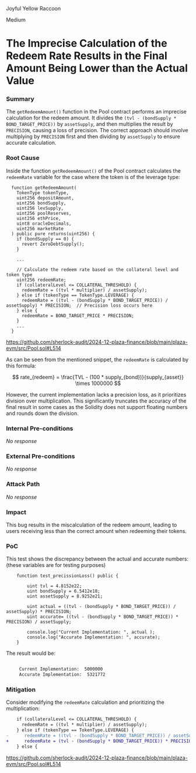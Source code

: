 Joyful Yellow Raccoon

Medium

# The Imprecise Calculation of the Redeem Rate Results in the Final Amount Being Lower than the Actual Value

### Summary

The `getRedeemAmount()` function in the Pool contract performs an imprecise calculation for the redeem amount. It divides the `(tvl - (bondSupply * BOND_TARGET_PRICE))` by `assetSupply`, and then multiplies the result by `PRECISION`, causing a loss of precision. The correct approach should involve multiplying by `PRECISION` first and then dividing by `assetSupply` to ensure accurate calculation.

### Root Cause

Inside the function `getRedeemAmount()` of the Pool contract calculates the `redeemRate` variable for the case where the token is of the leverage type:

```Solidity
  function getRedeemAmount(
    TokenType tokenType,
    uint256 depositAmount,
    uint256 bondSupply,
    uint256 levSupply,
    uint256 poolReserves,
    uint256 ethPrice,
    uint8 oracleDecimals,
    uint256 marketRate
  ) public pure returns(uint256) {
    if (bondSupply == 0) {
      revert ZeroDebtSupply();
    }

    ...
    
    // Calculate the redeem rate based on the collateral level and token type
    uint256 redeemRate;
    if (collateralLevel <= COLLATERAL_THRESHOLD) {
      redeemRate = ((tvl * multiplier) / assetSupply);
    } else if (tokenType == TokenType.LEVERAGE) {
      redeemRate = ((tvl - (bondSupply * BOND_TARGET_PRICE)) / assetSupply) * PRECISION;  // Precision loss occurs here
    } else {
      redeemRate = BOND_TARGET_PRICE * PRECISION;
    }
    ...
  }
```
https://github.com/sherlock-audit/2024-12-plaza-finance/blob/main/plaza-evm/src/Pool.sol#L514

As can be seen from the mentioned snippet, the `redeemRate` is calculated by this formula:

$$ rate_{redeem} = \frac{TVL - (100 * supply_{bond})}{supply_{asset}} \times 1000000 $$

However, the current implementation lacks a precision loss, as it prioritizes division over multiplication. This significantly truncates the accuracy of the final result in some cases as the Solidity does not support floating numbers and rounds down the division.

### Internal Pre-conditions

_No response_

### External Pre-conditions

_No response_

### Attack Path

_No response_

### Impact

This bug results in the miscalculation of the redeem amount, leading to users receiving less than the correct amount when redeeming their tokens. 

### PoC

This test shows the discrepancy between the actual and accurate numbers: (these variables are for testing purposes)
```Solidity
    function test_precissionLoss() public {

        uint tvl = 4.8152e22;
        uint bondSupply = 6.5412e18;
        uint assetSupply = 8.9252e21;

        uint actual = ((tvl - (bondSupply * BOND_TARGET_PRICE)) / assetSupply) * PRECISION;
        uint accurate= ((tvl - (bondSupply * BOND_TARGET_PRICE)) * PRECISION) / assetSupply;
        
        console.log("Current Implementation: ", actual );
        console.log("Accurate Implementation: ", accurate);
    }
```

The result would be:

```Markdown

     Current Implementation:  5000000
     Accurate Implementation:  5321772
```

### Mitigation

Consider modifying the `redeemRate` calculation and prioritizing the multiplication:

```diff
    if (collateralLevel <= COLLATERAL_THRESHOLD) {
      redeemRate = ((tvl * multiplier) / assetSupply);
    } else if (tokenType == TokenType.LEVERAGE) {
-      redeemRate = ((tvl - (bondSupply * BOND_TARGET_PRICE)) / assetSupply) * PRECISION;
+      redeemRate = (tvl - (bondSupply * BOND_TARGET_PRICE)) * PRECISION / assetSupply;
    } else {
```
https://github.com/sherlock-audit/2024-12-plaza-finance/blob/main/plaza-evm/src/Pool.sol#L514